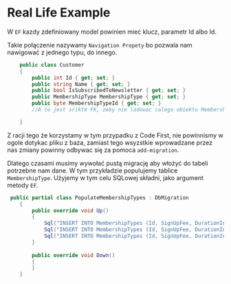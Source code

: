 # Real Life Example

W `EF` kazdy zdefiniowany model powinien mieć klucz, parametr Id albo <NazwaKlasy>Id.



Takie połączenie nazywamy `Navigation Propety` bo pozwala nam nawigować z jednego typu, do innego. 

```csharp
    public class Customer
    {
        public int Id { get; set; }
        public string Name { get; set; }
        public bool IsSubscribedToNewsletter { get; set; }
        public MembershipType MembershipType { get; set; }
        public byte MembershipTypeId { get; set; }
        //A to jest srikte FK, zeby nie ladowac calego obiektu MembershipType

    }
```

Z racji tego że korzystamy w tym przypadku z Code First, nie powinnismy w ogole dotykac pliku z baza, zamiast tego wsyzstkie wprowadzane przez nas zmiany powinny odbywac się za pomoca `add-migration`. 

Dlatego czasami musimy wywołać pustą migrację aby włożyć do tabeli potrzebne nam dane. W tym przykładzie populujemy tablice `MembershipType`. Użyjemy w tym celu SQLowej składni, jako argument metody `EF`.

```csharp
 public partial class PopulateMembershipTypes : DbMigration
    {
        public override void Up()
        {
            Sql("INSERT INTO MembershipTypes (Id, SignUpFee, DurationInMonths, DiscountRate) VALUES (1,0,0,0)");
            Sql("INSERT INTO MembershipTypes (Id, SignUpFee, DurationInMonths, DiscountRate) VALUES (2,30,1,10)");
            Sql("INSERT INTO MembershipTypes (Id, SignUpFee, DurationInMonths, DiscountRate) VALUES (3,90,3,15)");
        }
        
        public override void Down()
        {
        }
    }
```



